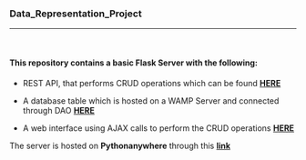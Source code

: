 ### Data_Representation_Project
***
<br>

#### This repository contains a  basic Flask Server with the following:

- REST API, that performs CRUD operations which can be found [**HERE**](https://github.com/G00387867/Data_Representation_Project/blob/main/rest_server.py)

- A database table which is hosted on a WAMP Server and connected through DAO [**HERE**](https://github.com/G00387867/Data_Representation_Project/blob/main/StockDAO.py)

- A web interface using AJAX calls to perform the CRUD operations [**HERE**](https://github.com/G00387867/Data_Representation_Project/blob/main/staticpages/index.html)

The server is hosted on **Pythonanywhere** through this [**link**](http://g00387867.pythonanywhere.com/)

